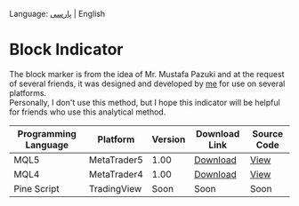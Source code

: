 Language:
[پارسی](./README-fa.md)
|
English

# Block Indicator
The block marker is from the idea of ​​Mr. Mustafa Pazuki and at the request of several friends, it was designed and developed by
[me](https://mjst219.github.io/profile)
for use on several platforms.
<br/>
Personally, I don't use this method, but I hope this indicator will be helpful for friends who use this analytical method.

|Programming Language|Platform|Version|Download Link|Source Code|
|-|-|-|-|-|
|MQL5|MetaTrader5|1.00|[Download](https://github.com/mjst219/BlockMP/releases/download/v1.00/BlockMP.ex5)|[View](https://github.com/mjst219/BlockMP/blob/main/MQL5/BlockMP.mq5)|
|MQL4|MetaTrader4|1.00|[Download](https://github.com/mjst219/BlockMP/releases/download/v1.00/BlockMP.ex4)|[View](https://github.com/mjst219/BlockMP/blob/main/MQL4/BlockMP.mq4)|
|Pine Script|TradingView|Soon|Soon|Soon|